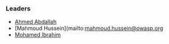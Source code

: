 ### Leaders
* [Ahmed Abdallah](mailto:ahmed.abdallah@owasp.org)
* [Mahmoud Hussein](mailto:mahmoud.hussein@owasp.org
* [Mohamed Ibrahim](mailto:mohamed.ibrahim@owasp.org)
